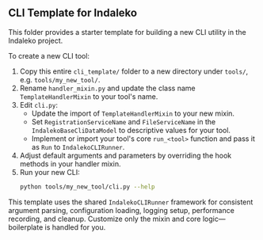 ## CLI Template for Indaleko

This folder provides a starter template for building a new CLI utility in the Indaleko project.

To create a new CLI tool:
1. Copy this entire `cli_template/` folder to a new directory under `tools/`, e.g. `tools/my_new_tool/`.
2. Rename `handler_mixin.py` and update the class name `TemplateHandlerMixin` to your tool's name.
3. Edit `cli.py`:
   - Update the import of `TemplateHandlerMixin` to your new mixin.
   - Set `RegistrationServiceName` and `FileServiceName` in the `IndalekoBaseCliDataModel` to descriptive values for your tool.
   - Implement or import your tool's core `run_<tool>` function and pass it as `Run` to `IndalekoCLIRunner`.
4. Adjust default arguments and parameters by overriding the hook methods in your handler mixin.
5. Run your new CLI:
    ```bash
    python tools/my_new_tool/cli.py --help
    ```

This template uses the shared `IndalekoCLIRunner` framework for consistent argument parsing, configuration loading,
logging setup, performance recording, and cleanup.  Customize only the mixin and core logic—boilerplate is handled
for you.
